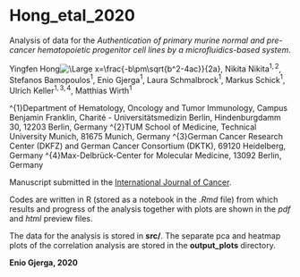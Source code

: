 # Hong_etal_2020
Analysis of data for the *Authentication of primary murine normal and pre-cancer hematopoietic progenitor cell lines by a 
microfluidics-based system*. 

Yingfen Hong<img src="https://latex.codecogs.com/svg.latex?\Large&space;^{1,2}" title="\Large x=\frac{-b\pm\sqrt{b^2-4ac}}{2a}" />, Nikita Nikita$^{1,2}$, Stefanos Bamopoulos$^{1}$, Enio Gjerga$^{1}$, Laura Schmalbrock$^{1}$, Markus Schick$^{1}$, Ulrich Keller$^{1,3,4}$, Matthias Wirth$^{1}$

^{1}Department of Hematology, Oncology and Tumor Immunology, Campus Benjamin Franklin, Charité - Universitätsmedizin Berlin, Hindenburgdamm 30, 12203 Berlin, Germany
^{2}TUM School of Medicine, Technical University Munich, 81675 Munich, Germany
^{3}German Cancer Research Center (DKFZ) and German Cancer Consortium (DKTK), 69120 Heidelberg, Germany
^{4}Max-Delbrück-Center for Molecular Medicine, 13092 Berlin, Germany

Manuscript submitted in the [International Journal of Cancer](https://onlinelibrary.wiley.com/journal/10970215).

Codes are written in R (stored as a notebook in the *.Rmd* file) from which results and progress of the analysis together with plots are
shown in the *pdf* and *html* preview files. 

The data for the analysis is stored in **src/**.
The separate pca and heatmap plots of the correlation analysis are stored in the **output_plots** directory.

**Enio Gjerga, 2020**

